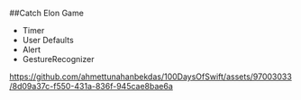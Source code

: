 
##Catch Elon Game

- Timer
- User Defaults
- Alert
- GestureRecognizer


https://github.com/ahmettunahanbekdas/100DaysOfSwift/assets/97003033/8d09a37c-f550-431a-836f-945cae8bae6a
